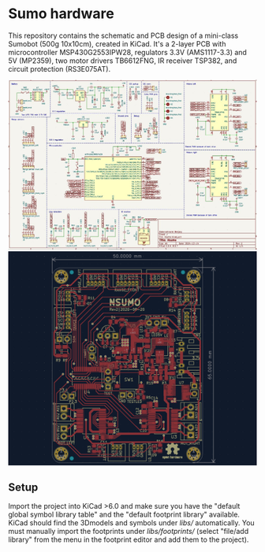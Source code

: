 # Sumo hardware
This repository contains the schematic and PCB design of a mini-class Sumobot (500g 10x10cm),
created in KiCad. It's a 2-layer PCB with microcontroller MSP430G2553IPW28,
regulators 3.3V (AMS1117-3.3) and 5V (MP2359), two motor drivers TB6612FNG, IR receiver TSP382, and
circuit protection (RS3E075AT).

<img src="/imgs/schematic.jpg">

<img src="/imgs/pcb.png">

## Setup
Import the project into KiCad >6.0 and make sure you have the "default global symbol library table"
and the "default footprint library" available. KiCad should find the 3Dmodels and symbols under _libs/_
automatically. You must manually import the footprints under _libs/footprints/_ (select "file/add library"
from the menu in the footprint editor and add them to the project).
